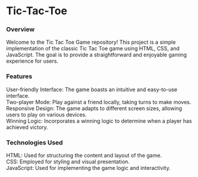# Tic-Tac-Toe
<h3>Overview</h3>
<p>Welcome to the Tic Tac Toe Game repository! This project is a simple implementation of the classic Tic Tac Toe game using HTML, CSS, and JavaScript. The goal is to provide a straightforward and enjoyable gaming experience for users.</p>
<h3>Features</h3>
User-friendly Interface: The game boasts an intuitive and easy-to-use interface.<br>
Two-player Mode: Play against a friend locally, taking turns to make moves.<br>
Responsive Design: The game adapts to different screen sizes, allowing users to play on various devices.<br>
Winning Logic: Incorporates a winning logic to determine when a player has achieved victory.<br>
<h3>Technologies Used</h3>
HTML: Used for structuring the content and layout of the game.<br>
CSS: Employed for styling and visual presentation.<br>
JavaScript: Used for implementing the game logic and interactivity.<br>
